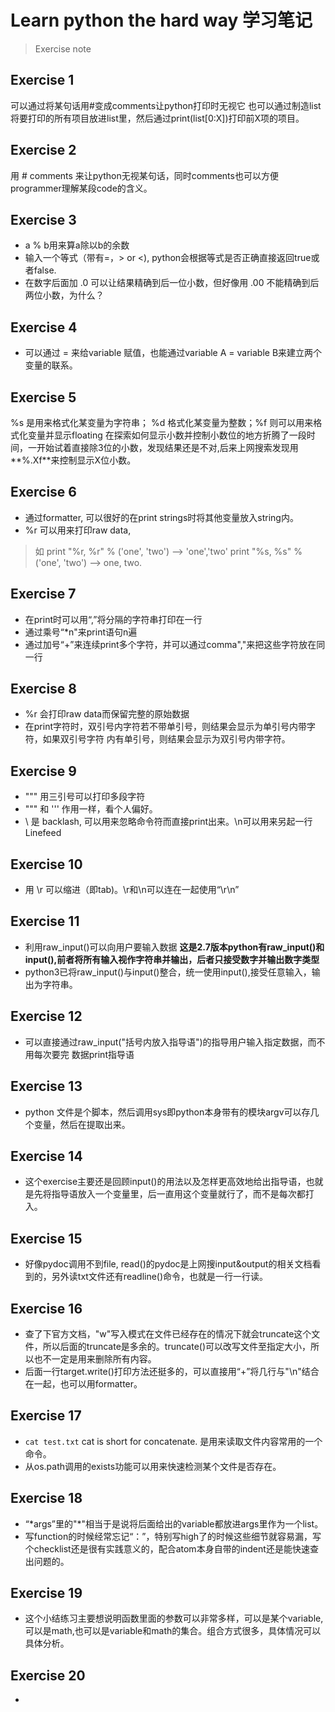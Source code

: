 # Learn python the hard way 学习笔记
> Exercise note

## Exercise 1
可以通过将某句话用#变成comments让python打印时无视它
也可以通过制造list将要打印的所有项目放进list里，然后通过print(list[0:X])打印前X项的项目。

## Exercise 2
用 # comments 来让python无视某句话，同时comments也可以方便programmer理解某段code的含义。

## Exercise 3
- a % b用来算a除以b的余数
- 输入一个等式（带有=，> or <), python会根据等式是否正确直接返回true或者false.
- 在数字后面加 .0 可以让结果精确到后一位小数，但好像用 .00 不能精确到后两位小数，为什么？

## Exercise 4
- 可以通过 = 来给variable 赋值，也能通过variable A = variable B来建立两个变量的联系。

## Exercise 5
%s 是用来格式化某变量为字符串； %d 格式化某变量为整数；%f 则可以用来格式化变量并显示floating
在探索如何显示小数并控制小数位的地方折腾了一段时间，一开始试着直接除3位的小数，发现结果还是不对,后来上网搜索发现用**%.Xf**来控制显示X位小数。

## Exercise 6
- 通过formatter, 可以很好的在print strings时将其他变量放入string内。
- %r 可以用来打印raw data,
>如 print "%r, %r" % ('one', 'two') --> 'one','two'
print "%s, %s" % ('one', 'two') --> one, two.

## Exercise 7
- 在print时可以用“,”将分隔的字符串打印在一行
- 通过乘号“\*n"来print语句n遍
- 通过加号“\+”来连续print多个字符，并可以通过comma","来把这些字符放在同一行

## Exercise 8
- %r 会打印raw data而保留完整的原始数据
- 在print字符时，双引号内字符若不带单引号，则结果会显示为单引号内带字符，如果双引号字符
内有单引号，则结果会显示为双引号内带字符。

## Exercise 9
- """ 用三引号可以打印多段字符
- """ 和 ''' 作用一样，看个人偏好。
- \\ 是 backlash, 可以用来忽略命令符而直接print出来。\n可以用来另起一行Linefeed

## Exercise 10
- 用 \r 可以缩进（即tab)。\r和\n可以连在一起使用“\r\n”

## Exercise 11
- 利用raw_input()可以向用户要输入数据 **这是2.7版本python有raw_input()和input(),前者将所有输入视作字符串并输出，后者只接受数字并输出数字类型**
- python3已将raw_input()与input()整合，统一使用input(),接受任意输入，输出为字符串。

## Exercise 12
- 可以直接通过raw_input("括号内放入指导语")的指导用户输入指定数据，而不用每次要完
数据print指导语

## Exercise 13
- python 文件是个脚本，然后调用sys即python本身带有的模块argv可以存几个变量，然后在提取出来。

## Exercise 14
- 这个exercise主要还是回顾input()的用法以及怎样更高效地给出指导语，也就是先将指导语放入一个变量里，后一直用这个变量就行了，而不是每次都打入。

## Exercise 15
- 好像pydoc调用不到file, read()的pydoc是上网搜input&output的相关文档看到的，另外读txt文件还有readline()命令，也就是一行一行读。

## Exercise 16
- 查了下官方文档，"w"写入模式在文件已经存在的情况下就会truncate这个文件，所以后面的truncate是多余的。truncate()可以改写文件至指定大小，所以也不一定是用来删除所有内容。
- 后面一行target.write()打印方法还挺多的，可以直接用“+”将几行与"\\n"结合在一起，也可以用formatter。

## Exercise 17
- ```cat test.txt``` cat is short for concatenate. 是用来读取文件内容常用的一个命令。
- 从os.path调用的exists功能可以用来快速检测某个文件是否存在。

## Exercise 18
- “\*args”里的"\*"相当于是说将后面给出的variable都放进args里作为一个list。
- 写function的时候经常忘记“：”，特别写high了的时候这些细节就容易漏，写个checklist还是很有实践意义的，配合atom本身自带的indent还是能快速查出问题的。

## Exercise 19
- 这个小结练习主要想说明函数里面的参数可以非常多样，可以是某个variable,可以是math,也可以是variable和math的集合。组合方式很多，具体情况可以具体分析。

## Exercise 20
- 
